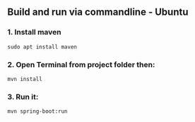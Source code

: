 ```

```

## Build and run via commandline - Ubuntu

### 1. Install maven

~~~
sudo apt install maven
~~~

### 2. Open Terminal from project folder then:

~~~
mvn install
~~~

### 3. Run it:

~~~
mvn spring-boot:run
~~~
